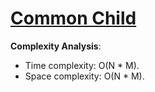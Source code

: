 # [Common Child](https://www.hackerrank.com/challenges/common-child)

__Complexity Analysis__:
* Time complexity: O(N * M).
* Space complexity: O(N * M).
